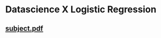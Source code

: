 # Datascience X Logistic Regression
## [subject.pdf](https://github.com/merumu/DSLR/files/5083754/subject.pdf)
